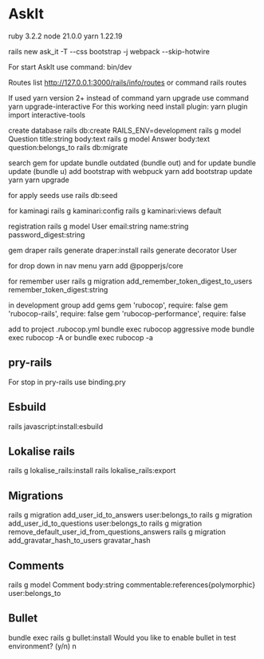# AskIt

ruby 3.2.2
node 21.0.0
yarn 1.22.19

rails new ask_it -T --css bootstrap -j webpack --skip-hotwire

For start AskIt use command:
bin/dev

Routes list
http://127.0.0.1:3000/rails/info/routes
or command rails routes

If used yarn version 2+
instead of command yarn upgrade use command yarn upgrade-interactive
For this working need install plugin: yarn plugin import interactive-tools

create database
rails db:create RAILS_ENV=development
rails g model Question title:string body:text
rails g model Answer body:text question:belongs_to
rails db:migrate

search gem for update
bundle outdated (bundle out)
and for update
bundle update (bundle u)
add bootstrap with webpuck
yarn add bootstrap
update yarn
yarn upgrade

for apply seeds use
rails db:seed

for kaminagi
rails g kaminari:config
rails g kaminari:views default

registration
rails g model User email:string name:string password_digest:string

gem draper
rails generate draper:install
rails generate decorator User

for drop down in nav menu
yarn add @popperjs/core

for remember user
rails g migration add_remember_token_digest_to_users remember_token_digest:string

in development group add gems
gem 'rubocop', require: false
gem 'rubocop-rails', require: false
gem 'rubocop-performance', require: false

add to project .rubocop.yml
bundle exec rubocop
aggressive mode
bundle exec rubocop -A
or
bundle exec rubocop -a

## pry-rails
For stop in pry-rails use
binding.pry

## Esbuild
rails javascript:install:esbuild

## Lokalise rails
rails g lokalise_rails:install
rails lokalise_rails:export

## Migrations
rails g migration add_user_id_to_answers user:belongs_to
rails g migration add_user_id_to_questions user:belongs_to
rails g migration remove_default_user_id_from_questions_answers
rails g migration add_gravatar_hash_to_users gravatar_hash

## Comments
rails g model Comment body:string commentable:references{polymorphic} user:belongs_to

## Bullet
bundle exec rails g bullet:install
Would you like to enable bullet in test environment? (y/n) n
